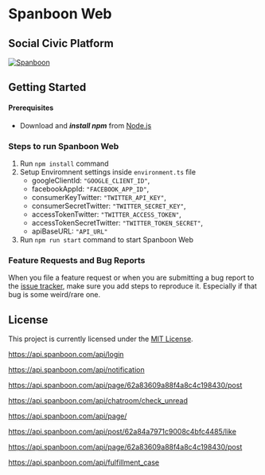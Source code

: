 # Spanboon Web
## Social Civic Platform
[![Spanboon](https://spanboon.com/assets/img/logo/logo.svg)](https://github.com/kaogeek/spanboon)

## **Getting Started**
#### Prerequisites
- Download and ***install npm*** from [Node.js](https://nodejs.org/en/download)

### Steps to run Spanboon Web

1. Run `npm install` command
2. Setup Enviromnent settings inside `environment.ts` file
    - googleClientId: `"GOOGLE_CLIENT_ID"`,
    - facebookAppId: `"FACEBOOK_APP_ID"`,
    - consumerKeyTwitter: `"TWITTER_API_KEY"`,
    - consumerSecretTwitter: `"TWITTER_SECRET_KEY"`,
    - accessTokenTwitter: `"TWITTER_ACCESS_TOKEN"`,
    - accessTokenSecretTwitter: `"TWITTER_TOKEN_SECRET"`,
    - apiBaseURL: `"API_URL"`
4. Run `npm run start` command to start Spanboon Web


### Feature Requests and Bug Reports
When you file a feature request or when you are submitting a bug report to the [issue tracker](https://github.com/kaogeek/spanboon/issues), make sure you add steps to reproduce it. Especially if that bug is some weird/rare one.

## License
This project is currently licensed under the [MIT License](https://github.com/kaogeek/spanboon/blob/main/LICENSE).




https://api.spanboon.com/api/login

https://api.spanboon.com/api/notification

https://api.spanboon.com/api/page/62a83609a88f4a8c4c198430/post

https://api.spanboon.com/api/chatroom/check_unread

https://api.spanboon.com/api/page/

https://api.spanboon.com/api/post/62a84a7971c9008c4bfc4485/like


https://api.spanboon.com/api/page/62a83609a88f4a8c4c198430/post

https://api.spanboon.com/api/fulfillment_case